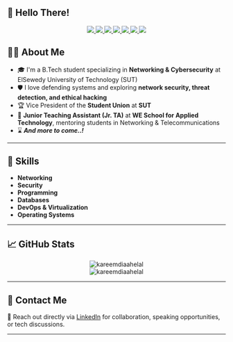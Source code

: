## 👋 Hello There!

<p align="center">
  <a href="https://www.linkedin.com/in/kareem-diaa" target="_blank">
    <img src="https://img.shields.io/badge/LinkedIn-0077B5?style=for-the-badge&logo=linkedin&logoColor=white"/>
  </a>
  
  <a href="https://github.com/kareem-diaa" target="_blank">
    <img src="https://img.shields.io/github/followers/kareem-diaa?label=Follow&style=social"/>
  </a>
  
  <a href="mailto:kareemdiaabusiness@gmail.com" target="_blank">
    <img src="https://img.shields.io/badge/Email-D14836?style=for-the-badge&logo=gmail&logoColor=white"/>
  </a>

  <a href="https://medium.com/@kareemdiaa" target="_blank">
    <img src="https://img.shields.io/badge/Medium-12100E?style=for-the-badge&logo=medium&logoColor=white"/>
  </a>

  <a href="https://tryhackme.com/p/kareemdiaa" target="_blank">
    <img src="https://img.shields.io/badge/TryHackMe-E60000?style=for-the-badge&logo=tryhackme&logoColor=white"/>
  </a>

  <a href="https://www.credly.com/users/kareemdiaa" target="_blank">
    <img src="https://img.shields.io/badge/Credly-FF6B00?style=for-the-badge&logo=credly&logoColor=white"/>
  </a>

  <a href="https://x.com/@Who_Is_KareemD" target="_blank">
    <img src="https://img.shields.io/badge/X (Twitter)-1DA1F2?style=for-the-badge&logo=twitter&logoColor=white"/>
  </a>
</p>


## 👨‍💻 About Me

- 🎓 I'm a B.Tech student specializing in **Networking & Cybersecurity** at ElSewedy University of Technology (SUT)
- 🛡️ I love defending systems and exploring **network security, threat detection, and ethical hacking**  
- 🏆 Vice President of the **Student Union** at **SUT**
- 💼 **Junior Teaching Assistant (Jr. TA)** at **WE School for Applied Technology**, mentoring students in Networking & Telecommunications
- ⌛ ***And more to come..!***

---

## 🚀 Skills

- **Networking**
- **Security**
- **Programming**
- **Databases**
- **DevOps & Virtualization**
- **Operating Systems**

---

## 📈 GitHub Stats

<p align="center">
  <img src="https://github-readme-stats.vercel.app/api?username=kareemdiaahelal&show_icons=true&theme=radical" alt="kareemdiaahelal" />
  <br>
  <img src="https://github-readme-streak-stats.herokuapp.com/?user=kareemdiaahelal&theme=radical" alt="kareemdiaahelal" />
</p>

---

## 📱 Contact Me

💬 Reach out directly via [LinkedIn](https://www.linkedin.com/in/kareem-diaa) for collaboration, speaking opportunities, or tech discussions.

---

<!-- 
- 🔭 I’m currently working on
- 🌱 I’m currently learning ...
- 👯 I’m looking to collaborate on ...
- 🤔 I’m looking for help with ...
- 💬 Ask me about ...
- 📫 How to reach me: ...
- 😄 Pronouns: ...
- ⚡ Fun fact: ...
-->

